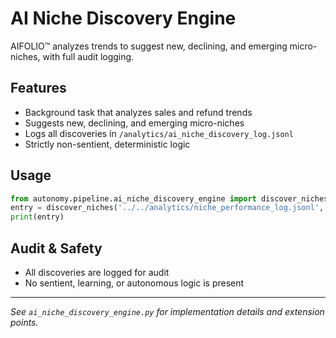 # AI Niche Discovery Engine

AIFOLIO™ analyzes trends to suggest new, declining, and emerging micro-niches, with full audit logging.

## Features

- Background task that analyzes sales and refund trends
- Suggests new, declining, and emerging micro-niches
- Logs all discoveries in `/analytics/ai_niche_discovery_log.jsonl`
- Strictly non-sentient, deterministic logic

## Usage

```python
from autonomy.pipeline.ai_niche_discovery_engine import discover_niches
entry = discover_niches('../../analytics/niche_performance_log.jsonl', '../../analytics/gumroad_refund_log.jsonl')
print(entry)
```

## Audit & Safety

- All discoveries are logged for audit
- No sentient, learning, or autonomous logic is present

---

_See `ai_niche_discovery_engine.py` for implementation details and extension points._
